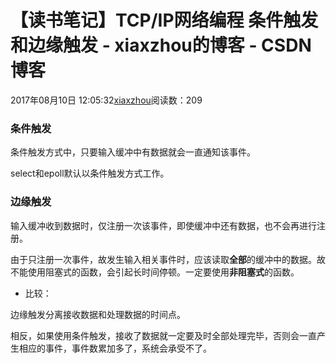 # 【读书笔记】TCP/IP网络编程 条件触发和边缘触发 - xiaxzhou的博客 - CSDN博客





2017年08月10日 12:05:32[xiaxzhou](https://me.csdn.net/xiaxzhou)阅读数：209








### 条件触发

条件触发方式中，只要输入缓冲中有数据就会一直通知该事件。

select和epoll默认以条件触发方式工作。

### 边缘触发

输入缓冲收到数据时，仅注册一次该事件，即使缓冲中还有数据，也不会再进行注册。

由于只注册一次事件，故发生输入相关事件时，应该读取**全部**的缓冲中的数据。故不能使用阻塞式的函数，会引起长时间停顿。一定要使用**非阻塞式**的函数。
- 比较：

边缘触发分离接收数据和处理数据的时间点。

相反，如果使用条件触发，接收了数据就一定要及时全部处理完毕，否则会一直产生相应的事件，事件数累加多了，系统会承受不了。



